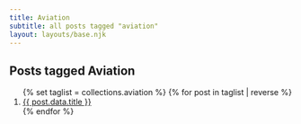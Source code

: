 ```yaml
---
title: Aviation 
subtitle: all posts tagged "aviation"
layout: layouts/base.njk
---
```

## Posts tagged Aviation

<ol>
{% set taglist = collections.aviation %}
{% for post in taglist | reverse %}
  <li><a href="{{ post.url | url }}">{{ post.data.title }}</a></li>
{% endfor %}
</ol>
